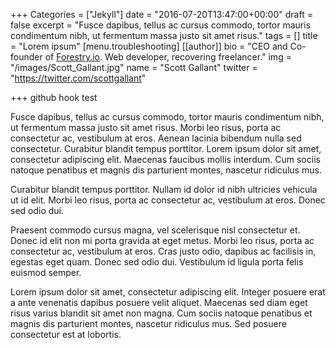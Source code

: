 +++
Categories = ["Jekyll"]
date = "2016-07-20T13:47:00+00:00"
draft = false
excerpt = "Fusce dapibus, tellus ac cursus commodo, tortor mauris condimentum nibh, ut fermentum massa justo sit amet risus."
tags = []
title = "Lorem ipsum"
[menu.troubleshooting]
[[author]]
bio = "CEO and Co-founder of <a href='https://forestry.io' title='Forestry.io CMS'>Forestry.io</a>. Web developer, recovering freelancer."
img = "/images/Scott_Gallant.jpg"
name = "Scott Gallant"
twitter = "https://twitter.com/scottgallant"

+++
github hook test

Fusce dapibus, tellus ac cursus commodo, tortor mauris condimentum nibh, ut fermentum massa justo sit amet risus. Morbi leo risus, porta ac consectetur ac, vestibulum at eros. Aenean lacinia bibendum nulla sed consectetur. Curabitur blandit tempus porttitor. Lorem ipsum dolor sit amet, consectetur adipiscing elit. Maecenas faucibus mollis interdum. Cum sociis natoque penatibus et magnis dis parturient montes, nascetur ridiculus mus.

Curabitur blandit tempus porttitor. Nullam id dolor id nibh ultricies vehicula ut id elit. Morbi leo risus, porta ac consectetur ac, vestibulum at eros. Donec sed odio dui.

Praesent commodo cursus magna, vel scelerisque nisl consectetur et. Donec id elit non mi porta gravida at eget metus. Morbi leo risus, porta ac consectetur ac, vestibulum at eros. Cras justo odio, dapibus ac facilisis in, egestas eget quam. Donec sed odio dui. Vestibulum id ligula porta felis euismod semper.

Lorem ipsum dolor sit amet, consectetur adipiscing elit. Integer posuere erat a ante venenatis dapibus posuere velit aliquet. Maecenas sed diam eget risus varius blandit sit amet non magna. Cum sociis natoque penatibus et magnis dis parturient montes, nascetur ridiculus mus. Sed posuere consectetur est at lobortis.
